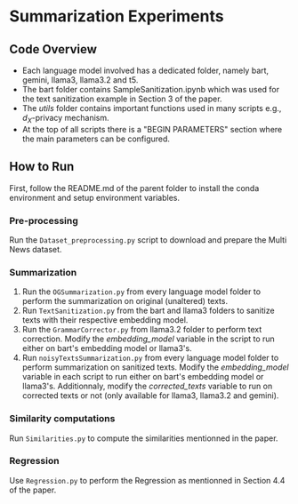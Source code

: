 # Summarization Experiments

## Code Overview
- Each language model involved has a dedicated folder, namely bart, gemini, llama3, llama3.2 and t5. 
- The bart folder contains SampleSanitization.ipynb which was used for the text sanitization example in Section 3 of the paper.
- The *utils* folder contains important functions used in many scripts e.g., $d_X$-privacy mechanism.
- At the top of all scripts there is a "BEGIN PARAMETERS" section where the main parameters can be configured.


## How to Run
First, follow the README.md of the parent folder to install the conda environment and setup environment variables.
### Pre-processing
Run the `Dataset_preprocessing.py` script to download and prepare the Multi News dataset.
### Summarization
1. Run the `OGSummarization.py` from every language model folder to perform the summarization on original (unaltered) texts.
2. Run `TextSanitization.py` from the bart and llama3 folders to sanitize texts with their respective embedding model.
3. Run the `GrammarCorrector.py` from llama3.2 folder to perform text correction. Modify the *embedding_model* variable in the script to run either on bart's embedding model or llama3's.
4. Run `noisyTextsSummarization.py` from every language model folder to perform summarization on sanitized texts. Modify the *embedding_model* variable in each script to run either on bart's embedding model or llama3's. Additionnaly, modify the *corrected_texts* variable to run on corrected texts or not (only available for llama3, llama3.2 and gemini).

### Similarity computations
Run `Similarities.py` to compute the similarities mentionned in the paper.

### Regression
Use `Regression.py` to perform the Regression as mentionned in Section 4.4 of the paper.